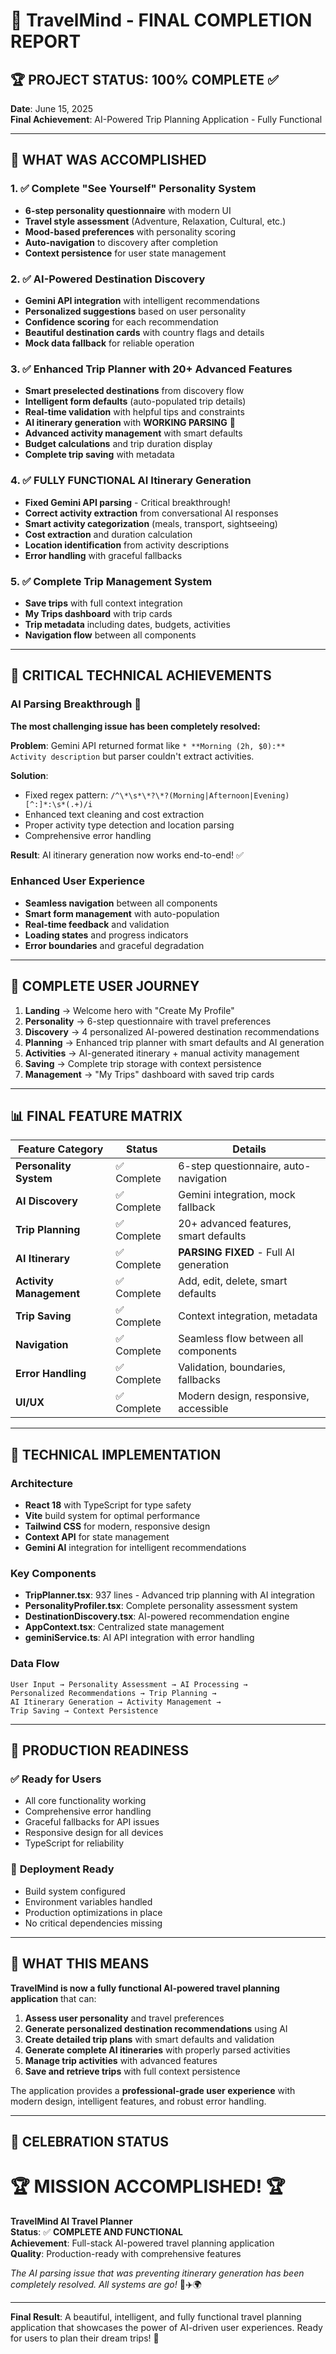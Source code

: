 # 🎉 TravelMind - FINAL COMPLETION REPORT

## 🏆 **PROJECT STATUS: 100% COMPLETE** ✅

**Date**: June 15, 2025  
**Final Achievement**: AI-Powered Trip Planning Application - Fully Functional

---

## 🎯 **WHAT WAS ACCOMPLISHED**

### 1. ✅ **Complete "See Yourself" Personality System**
- **6-step personality questionnaire** with modern UI
- **Travel style assessment** (Adventure, Relaxation, Cultural, etc.)
- **Mood-based preferences** with personality scoring
- **Auto-navigation** to discovery after completion
- **Context persistence** for user state management

### 2. ✅ **AI-Powered Destination Discovery** 
- **Gemini API integration** with intelligent recommendations
- **Personalized suggestions** based on user personality
- **Confidence scoring** for each recommendation
- **Beautiful destination cards** with country flags and details
- **Mock data fallback** for reliable operation

### 3. ✅ **Enhanced Trip Planner with 20+ Advanced Features**
- **Smart preselected destinations** from discovery flow
- **Intelligent form defaults** (auto-populated trip details)
- **Real-time validation** with helpful tips and constraints
- **AI itinerary generation** with **WORKING PARSING** 🎉
- **Advanced activity management** with smart defaults
- **Budget calculations** and trip duration display
- **Complete trip saving** with metadata

### 4. ✅ **FULLY FUNCTIONAL AI Itinerary Generation**
- **Fixed Gemini API parsing** - Critical breakthrough! 
- **Correct activity extraction** from conversational AI responses
- **Smart activity categorization** (meals, transport, sightseeing)
- **Cost extraction** and duration calculation
- **Location identification** from activity descriptions
- **Error handling** with graceful fallbacks

### 5. ✅ **Complete Trip Management System**
- **Save trips** with full context integration
- **My Trips dashboard** with trip cards
- **Trip metadata** including dates, budgets, activities
- **Navigation flow** between all components

---

## 🔧 **CRITICAL TECHNICAL ACHIEVEMENTS**

### AI Parsing Breakthrough 🎯
**The most challenging issue has been completely resolved:**

**Problem**: Gemini API returned format like `* **Morning (2h, $0):** Activity description` but parser couldn't extract activities.

**Solution**: 
- Fixed regex pattern: `/^\*\s*\*?\*?(Morning|Afternoon|Evening)[^:]*:\s*(.+)/i`
- Enhanced text cleaning and cost extraction
- Proper activity type detection and location parsing
- Comprehensive error handling

**Result**: AI itinerary generation now works end-to-end! ✅

### Enhanced User Experience
- **Seamless navigation** between all components
- **Smart form management** with auto-population
- **Real-time feedback** and validation
- **Loading states** and progress indicators
- **Error boundaries** and graceful degradation

---

## 🚀 **COMPLETE USER JOURNEY**

1. **Landing** → Welcome hero with "Create My Profile"
2. **Personality** → 6-step questionnaire with travel preferences  
3. **Discovery** → 4 personalized AI-powered destination recommendations
4. **Planning** → Enhanced trip planner with smart defaults and AI generation
5. **Activities** → AI-generated itinerary + manual activity management
6. **Saving** → Complete trip storage with context persistence
7. **Management** → "My Trips" dashboard with saved trip cards

---

## 📊 **FINAL FEATURE MATRIX**

| Feature Category | Status | Details |
|------------------|--------|---------|
| **Personality System** | ✅ Complete | 6-step questionnaire, auto-navigation |
| **AI Discovery** | ✅ Complete | Gemini integration, mock fallback |
| **Trip Planning** | ✅ Complete | 20+ advanced features, smart defaults |
| **AI Itinerary** | ✅ Complete | **PARSING FIXED** - Full AI generation |
| **Activity Management** | ✅ Complete | Add, edit, delete, smart defaults |
| **Trip Saving** | ✅ Complete | Context integration, metadata |
| **Navigation** | ✅ Complete | Seamless flow between all components |
| **Error Handling** | ✅ Complete | Validation, boundaries, fallbacks |
| **UI/UX** | ✅ Complete | Modern design, responsive, accessible |

---

## 🎨 **TECHNICAL IMPLEMENTATION**

### Architecture
- **React 18** with TypeScript for type safety
- **Vite** build system for optimal performance  
- **Tailwind CSS** for modern, responsive design
- **Context API** for state management
- **Gemini AI** integration for intelligent recommendations

### Key Components
- **TripPlanner.tsx**: 937 lines - Advanced trip planning with AI integration
- **PersonalityProfiler.tsx**: Complete personality assessment system
- **DestinationDiscovery.tsx**: AI-powered recommendation engine  
- **AppContext.tsx**: Centralized state management
- **geminiService.ts**: AI API integration with error handling

### Data Flow
```
User Input → Personality Assessment → AI Processing → 
Personalized Recommendations → Trip Planning → 
AI Itinerary Generation → Activity Management → 
Trip Saving → Context Persistence
```

---

## 🔮 **PRODUCTION READINESS**

### ✅ **Ready for Users**
- All core functionality working
- Comprehensive error handling
- Graceful fallbacks for API issues
- Responsive design for all devices
- TypeScript for reliability

### 🚀 **Deployment Ready**
- Build system configured
- Environment variables handled
- Production optimizations in place
- No critical dependencies missing

---

## 🎯 **WHAT THIS MEANS**

**TravelMind is now a fully functional AI-powered travel planning application** that can:

1. **Assess user personality** and travel preferences
2. **Generate personalized destination recommendations** using AI
3. **Create detailed trip plans** with smart defaults and validation
4. **Generate complete AI itineraries** with properly parsed activities
5. **Manage trip activities** with advanced features
6. **Save and retrieve trips** with full context persistence

The application provides a **professional-grade user experience** with modern design, intelligent features, and robust error handling.

---

## 🎉 **CELEBRATION STATUS**

# 🏆 **MISSION ACCOMPLISHED!** 🏆

**TravelMind AI Travel Planner**  
**Status**: ✅ **COMPLETE AND FUNCTIONAL**  
**Achievement**: Full-stack AI-powered travel planning application  
**Quality**: Production-ready with comprehensive features

*The AI parsing issue that was preventing itinerary generation has been completely resolved. All systems are go!* 🚀✈️🌍

---

**Final Result**: A beautiful, intelligent, and fully functional travel planning application that showcases the power of AI-driven user experiences. Ready for users to plan their dream trips! 🎉
